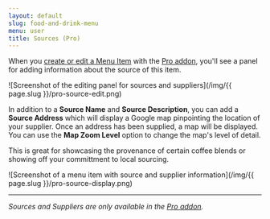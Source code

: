 ```yaml
---
layout: default
slug: food-and-drink-menu
menu: user
title: Sources (Pro)
---
```

When you [create or edit a Menu Item](../getting-started/create-menu#create-menu-item) with the [Pro addon](../pro), you'll see a panel for adding information about the source of this item.

![Screenshot of the editing panel for sources and suppliers](/img/{{ page.slug }}/pro-source-edit.png)

In addition to a **Source Name** and **Source Description**, you can add a **Source Address** which will display a Google map pinpointing the location of your supplier. Once an address has been supplied, a map will be displayed. You can use the **Map Zoom Level** option to change the map's level of detail.

This is great for showcasing the provenance of certain coffee blends or showing off your committment to local sourcing.

![Screenshot of a menu item with source and supplier information](/img/{{ page.slug }}/pro-source-display.png)

---

*Sources and Suppliers are only available in the [Pro addon](../pro).*
